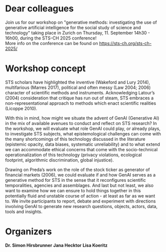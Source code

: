 # Dear colleagues
Join us for our workshop on "generative methods: investigating the use of generative artificial intelligence for the social study of science and technology" taking place in Zurich on Thursday, 11. September 14h30 - 16h00, during the STS-CH 2025 conference!\
More info on the conference can be found on https://sts-ch.org/sts-ch-2025/

# Workshop concept
STS scholars have highlighted the inventive (Wakeford and Lury 2014), multifarious (Marres 2017), political and often messy (Law 2004; 2006) character of scientific methods and instruments. Acknowledging Latour’s (2004) consideration that critique has run out of steam, STS embraces a non-representational approach to methods which enact scientific realities (Licoppe 2010).

With this in mind, how might we situate the advent of GenAI (Generative AI) in the mix of available avenues to conduct and reflect on STS research? In the workshop, we will evaluate what role GenAI could play, or already plays, to investigate STS subjects, what epistemological challenges can come with the many shortcomings of this technology discussed in the literature (epistemic opacity, data biases, systematic unreliability) and to what extend we can accommodate ethical concerns that come with the socio-technical operationalization of this technology (privacy violations, ecological footprint, algorithmic discrimination, global injustice).

Drawing on Preda’s work on the role of the stock ticker as generator of financial markets (2006), we could evaluate if and how GenAI serves as a generative method for STS in the sense that it reconfigures scientific temporalities, agencies and assemblages. And last but not least, we also want to examine how we can ensure to hold things together in this potentially fluid and unstable course of action - at least as far as we want to. We invite participants to report, debate and experiment with directions involving GenAI to generate new research questions, objects, actors, data, tools and insights.

# Organizers
**Dr. Simon Hirsbrunner**
**Jana Hecktor**
**Lisa Koeritz**

